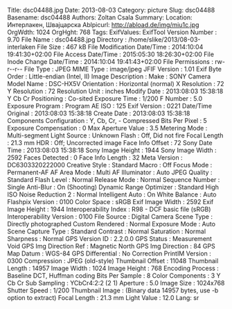 Title: dsc04488.jpg
Date: 2013-08-03
Category: picture
Slug: dsc04488
Basename: dsc04488
Authors: Zoltan Csala
Summary:
Location: Интерлакен, Швајцарска
Ablpicurl: http://abload.de/img/miu1c.jpg
OrgWdth: 1024
OrgHght: 768
Tags:
ExifValues: ExifTool Version Number : 9.70
            File Name : dsc04488.jpg
            Directory : /home/slike/2013/08-03-interlaken
            File Size : 467 kB
            File Modification Date/Time : 2014:10:04 19:41:30+02:00
            File Access Date/Time : 2015:05:30 18:26:30+02:00
            File Inode Change Date/Time : 2014:10:04 19:41:43+02:00
            File Permissions : rw-r--r--
            File Type : JPEG
            MIME Type : image/jpeg
            JFIF Version : 1.01
            Exif Byte Order : Little-endian (Intel, II)
            Image Description :
            Make : SONY
            Camera Model Name : DSC-HX5V
            Orientation : Horizontal (normal)
            X Resolution : 72
            Y Resolution : 72
            Resolution Unit : inches
            Modify Date : 2013:08:03 15:38:18
            Y Cb Cr Positioning : Co-sited
            Exposure Time : 1/200
            F Number : 5.0
            Exposure Program : Program AE
            ISO : 125
            Exif Version : 0221
            Date/Time Original : 2013:08:03 15:38:18
            Create Date : 2013:08:03 15:38:18
            Components Configuration : Y, Cb, Cr, -
            Compressed Bits Per Pixel : 5
            Exposure Compensation : 0
            Max Aperture Value : 3.5
            Metering Mode : Multi-segment
            Light Source : Unknown
            Flash : Off, Did not fire
            Focal Length : 21.3 mm
            HDR : Off; Uncorrected image
            Face Info Offset : 72
            Sony Date Time : 2013:08:03 15:38:18
            Sony Image Height : 1944
            Sony Image Width : 2592
            Faces Detected : 0
            Face Info Length : 32
            Meta Version : DC6303320222000
            Creative Style : Standard
            Macro : Off
            Focus Mode : Permanent-AF
            AF Area Mode : Multi
            AF Illuminator : Auto
            JPEG Quality : Standard
            Flash Level : Normal
            Release Mode : Normal
            Sequence Number : Single
            Anti-Blur : On (Shooting)
            Dynamic Range Optimizer : Standard
            High ISO Noise Reduction 2 : Normal
            Intelligent Auto : On
            White Balance : Auto
            Flashpix Version : 0100
            Color Space : sRGB
            Exif Image Width : 2592
            Exif Image Height : 1944
            Interoperability Index : R98 - DCF basic file (sRGB)
            Interoperability Version : 0100
            File Source : Digital Camera
            Scene Type : Directly photographed
            Custom Rendered : Normal
            Exposure Mode : Auto
            Scene Capture Type : Standard
            Contrast : Normal
            Saturation : Normal
            Sharpness : Normal
            GPS Version ID : 2.2.0.0
            GPS Status : Measurement Void
            GPS Img Direction Ref : Magnetic North
            GPS Img Direction : 84
            GPS Map Datum : WGS-84
            GPS Differential : No Correction
            PrintIM Version : 0300
            Compression : JPEG (old-style)
            Thumbnail Offset : 11048
            Thumbnail Length : 14957
            Image Width : 1024
            Image Height : 768
            Encoding Process : Baseline DCT, Huffman coding
            Bits Per Sample : 8
            Color Components : 3
            Y Cb Cr Sub Sampling : YCbCr4:2:2 (2 1)
            Aperture : 5.0
            Image Size : 1024x768
            Shutter Speed : 1/200
            Thumbnail Image : (Binary data 14957 bytes, use -b option to extract)
            Focal Length : 21.3 mm
            Light Value : 12.0
Lang: sr

